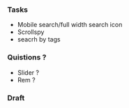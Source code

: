 ### Tasks

- Mobile search/full width search icon
- Scrollspy
- seacrh by tags
  
### Quistions ?

- Slider ?
- Rem ?

### Draft
